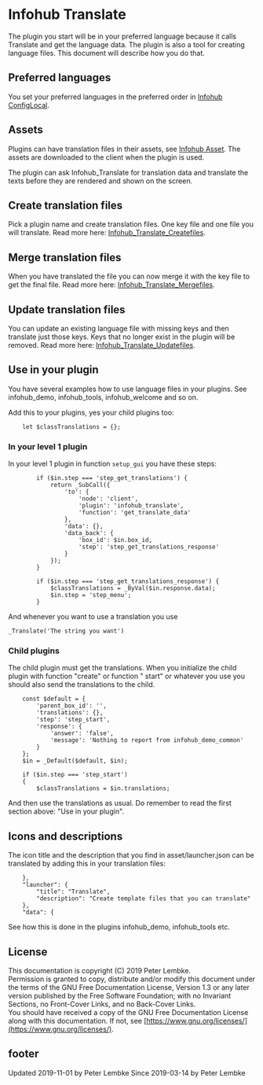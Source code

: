 # Infohub Translate

The plugin you start will be in your preferred language because it calls Translate and get the language data. The plugin
is also a tool for creating language files. This document will describe how you do that.

## Preferred languages

You set your preferred languages in the preferred order in [Infohub ConfigLocal](plugin,infohub_configlocal).

## Assets

Plugins can have translation files in their assets, see [Infohub Asset](plugin,infohub_asset). The assets are downloaded
to the client when the plugin is used.

The plugin can ask Infohub_Translate for translation data and translate the texts before they are rendered and shown on
the screen.

## Create translation files

Pick a plugin name and create translation files. One key file and one file you will translate. Read more
here: [Infohub_Translate_Createfiles](plugin,infohub_translate_createfiles).

## Merge translation files

When you have translated the file you can now merge it with the key file to get the final file. Read more
here: [Infohub_Translate_Mergefiles](plugin,infohub_translate_mergefiles).

## Update translation files

You can update an existing language file with missing keys and then translate just those keys. Keys that no longer exist
in the plugin will be removed. Read more here: [Infohub_Translate_Updatefiles](plugin,infohub_translate_updatefiles).

## Use in your plugin

You have several examples how to use language files in your plugins. See infohub_demo, infohub_tools, infohub_welcome
and so on.

Add this to your plugins, yes your child plugins too:

```
    let $classTranslations = {};
```

### In your level 1 plugin

In your level 1 plugin in function `setup_gui` you have these steps:

```
        if ($in.step === 'step_get_translations') {
            return _SubCall({
                'to': {
                    'node': 'client',
                    'plugin': 'infohub_translate',
                    'function': 'get_translate_data'
                },
                'data': {},
                'data_back': {
                    'box_id': $in.box_id,
                    'step': 'step_get_translations_response'
                }
            });
        }

        if ($in.step === 'step_get_translations_response') {            
            $classTranslations = _ByVal($in.response.data);
            $in.step = 'step_menu';
        }
```

And whenever you want to use a translation you use

```
_Translate('The string you want')
```

### Child plugins

The child plugin must get the translations. When you initialize the child plugin with function "create" or function "
start" or whatever you use you should also send the translations to the child.

```
    const $default = {
        'parent_box_id': '',
        'translations': {},
        'step': 'step_start',
        'response': {
            'answer': 'false',
            'message': 'Nothing to report from infohub_demo_common'
        }
    };
    $in = _Default($default, $in);

    if ($in.step === 'step_start') 
    {
        $classTranslations = $in.translations;
```

And then use the translations as usual. Do remember to read the first section above: "Use in your plugin".

## Icons and descriptions

The icon title and the description that you find in asset/launcher.json can be translated by adding this in your
translation files:

```
    },
    "launcher": {
        "title": "Translate",
        "description": "Create template files that you can translate"
    },
    "data": {
```

See how this is done in the plugins infohub_demo, infohub_tools etc.

## License

This documentation is copyright (C) 2019 Peter Lembke.  
Permission is granted to copy, distribute and/or modify this document under the terms of the GNU Free Documentation
License, Version 1.3 or any later version published by the Free Software Foundation; with no Invariant Sections, no
Front-Cover Links, and no Back-Cover Links.  
You should have received a copy of the GNU Free Documentation License along with this documentation. If not,
see [https://www.gnu.org/licenses/](https://www.gnu.org/licenses/).

## footer

Updated 2019-11-01 by Peter Lembke Since 2019-03-14 by Peter Lembke  
